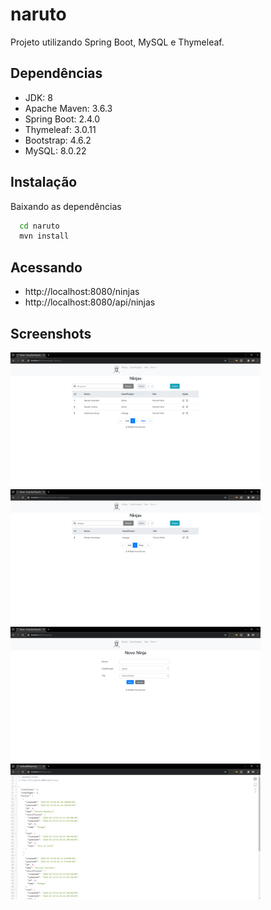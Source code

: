# naruto
Projeto utilizando Spring Boot, MySQL e Thymeleaf.

## Dependências
- JDK: 8
- Apache Maven: 3.6.3
- Spring Boot: 2.4.0
- Thymeleaf: 3.0.11
- Bootstrap: 4.6.2
- MySQL: 8.0.22

## Instalação
Baixando as dependências

```bash
  cd naruto
  mvn install
```

## Acessando
- http://localhost:8080/ninjas
- http://localhost:8080/api/ninjas

## Screenshots
<img src="https://github.com/rlhorochovec/naruto/blob/develop/screenshots/ninjas.png" width="400" /> <img src="https://github.com/rlhorochovec/naruto/blob/develop/screenshots/ninjas_pesquisa.png" width="400" />
<img src="https://github.com/rlhorochovec/naruto/blob/develop/screenshots/ninjas_novo.png" width="400" /> <img src="https://github.com/rlhorochovec/naruto/blob/develop/screenshots/ninjas_api.png" width="400" />